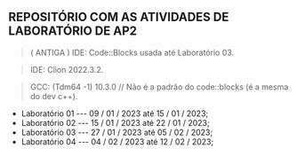 ## REPOSITÓRIO COM AS ATIVIDADES DE LABORATÓRIO DE AP2

> ( ANTIGA ) IDE: Code::Blocks usada até Laboratório 03.

> IDE: Clion 2022.3.2.

> GCC: (Tdm64 -1) 10.3.0 // Não é a padrão do code::blocks (é a mesma do dev c++).

* Laboratório 01 --- 09 / 01 / 2023 até 15 / 01 / 2023;
* Laboratório 02 --- 15 / 01 / 2023 até 22 / 01 / 2023;
* Laboratório 03 --- 27 / 01 / 2023 até 05 / 02 / 2023;
* Laboratório 04 --- 04 / 02 / 2023 até 12 / 02 / 2023;
 
